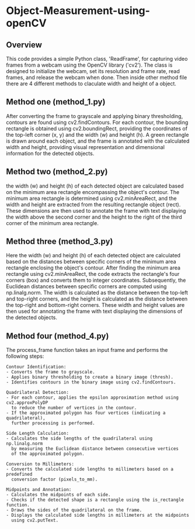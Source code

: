 # Object-Measurement-using-openCV

## Overview

This code provides a simple Python class, 'ReadFrame', for capturing video frames from a webcam using the OpenCV library ('cv2'). The class is designed to initialize the webcam, set its resolution and frame rate, read frames, and release the webcam when done.
Then inside other method file there are 4 different methods to claculate width and height of a object. 

## Method one (method_1.py)

After converting the frame to grayscale and applying binary thresholding, contours are found using cv2.findContours. For each contour, the bounding rectangle is obtained using cv2.boundingRect, providing the coordinates of the top-left corner (x, y) and the width (w) and height (h). 
A green rectangle is drawn around each object, and the frame is annotated with the calculated width and height, providing visual representation and dimensional information for the detected objects.

## Method two (method_2.py)

the width (w) and height (h) of each detected object are calculated based on the minimum area rectangle encompassing the object's contour. 
The minimum area rectangle is determined using cv2.minAreaRect, and the width and height are extracted from the resulting rectangle object (rect). 
These dimensions are then used to annotate the frame with text displaying the width above the second corner and the height to the right of the third corner of the minimum area rectangle.

## Method three (method_3.py)

Here the width (w) and height (h) of each detected object are calculated based on the distances between specific corners of the minimum area rectangle enclosing the object's contour. 
After finding the minimum area rectangle using cv2.minAreaRect, the code extracts the rectangle's four corners (box) and converts them to integer coordinates. Subsequently, the Euclidean distances between specific corners are computed using np.linalg.norm. 
The width is calculated as the distance between the top-left and top-right corners, and the height is calculated as the distance between the top-right and bottom-right corners. 
These width and height values are then used for annotating the frame with text displaying the dimensions of the detected objects.

## Method four (method_4.py)

The process_frame function takes an input frame and performs the following steps:
    
    Contour Identification:
    - Converts the frame to grayscale.
    - Applies binary thresholding to create a binary image (thresh).
    - Identifies contours in the binary image using cv2.findContours.

    Quadrilateral Detection:
    - For each contour, applies the epsilon approximation method using cv2.approxPolyDP 
      to reduce the number of vertices in the contour.
    - If the approximated polygon has four vertices (indicating a quadrilateral), 
      further processing is performed.

    Side Length Calculation:
    - Calculates the side lengths of the quadrilateral using np.linalg.norm 
      by measuring the Euclidean distance between consecutive vertices 
      of the approximated polygon.

    Conversion to Millimeters:
    - Converts the calculated side lengths to millimeters based on a predefined 
      conversion factor (pixels_to_mm).

    Midpoints and Annotation:
    - Calculates the midpoints of each side.
    - Checks if the detected shape is a rectangle using the is_rectangle function.
    - Draws the sides of the quadrilateral on the frame.
    - Displays the calculated side lengths in millimeters at the midpoints 
      using cv2.putText.
    
